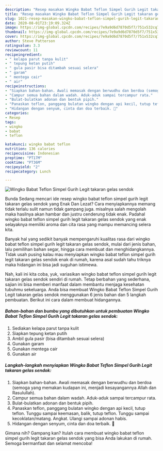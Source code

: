 ```yaml
---
description: "Resep masakan Wingko Babat Teflon Simpel Gurih Legit takaran gelas sendok | Cara Bikin Wingko Babat Teflon Simpel Gurih Legit takaran gelas sendok Yang Lezat"
title: "Resep masakan Wingko Babat Teflon Simpel Gurih Legit takaran gelas sendok | Cara Bikin Wingko Babat Teflon Simpel Gurih Legit takaran gelas sendok Yang Lezat"
slug: 1021-resep-masakan-wingko-babat-teflon-simpel-gurih-legit-takaran-gelas-sendok-cara-bikin-wingko-babat-teflon-simpel-gurih-legit-takaran-gelas-sendok-yang-lezat
date: 2020-08-01T23:19:09.324Z
image: https://img-global.cpcdn.com/recipes/7e9a9d6d7870d5f7/751x532cq70/wingko-babat-teflon-simpel-gurih-legit-takaran-gelas-sendok-foto-resep-utama.jpg
thumbnail: https://img-global.cpcdn.com/recipes/7e9a9d6d7870d5f7/751x532cq70/wingko-babat-teflon-simpel-gurih-legit-takaran-gelas-sendok-foto-resep-utama.jpg
cover: https://img-global.cpcdn.com/recipes/7e9a9d6d7870d5f7/751x532cq70/wingko-babat-teflon-simpel-gurih-legit-takaran-gelas-sendok-foto-resep-utama.jpg
author: Steve Patterson
ratingvalue: 3.3
reviewcount: 11
recipeingredient:
- " kelapa parut tanpa kulit"
- " tepung ketan putih"
- " gula pasir bisa ditambah sesuai selera"
- " garam"
- " mentega cair"
- " air"
recipeinstructions:
- "Siapkan bahan-bahan. Awali memasak dengan berwudhu dan berdoa (semoga yang memakan kudapan ini, menjadi kesayangannya Allah dan Rasulullah)."
- "Campur semua bahan dalam wadah. Aduk-aduk sampai tercampur rata."
- "Bulat-bulatkan adonan dan bentuk pipih."
- "Panaskan teflon, panggang bulatan wingko dengan api kecil, tutup teflon. Tunggu sampai keemasan, balik, tutup teflon. Tunggu sampai kecoklatan/matang. Angkat. Ulangi sampai adonan habis."
- "Hidangan dengan senyum, cinta dan doa terbaik. 🖤"
categories:
- Resep
tags:
- wingko
- babat
- teflon

katakunci: wingko babat teflon 
nutrition: 136 calories
recipecuisine: Indonesian
preptime: "PT17M"
cooktime: "PT36M"
recipeyield: "2"
recipecategory: Lunch

---
```



![Wingko Babat Teflon Simpel Gurih Legit takaran gelas sendok](https://img-global.cpcdn.com/recipes/7e9a9d6d7870d5f7/751x532cq70/wingko-babat-teflon-simpel-gurih-legit-takaran-gelas-sendok-foto-resep-utama.jpg)

Bunda Sedang mencari ide resep wingko babat teflon simpel gurih legit takaran gelas sendok yang Enak Dan Lezat? Cara menyiapkannya memang tidak terlalu sulit namun tidak gampang juga. misalnya salah mengolah maka hasilnya akan hambar dan justru cenderung tidak enak. Padahal wingko babat teflon simpel gurih legit takaran gelas sendok yang enak selayaknya memiliki aroma dan cita rasa yang mampu memancing selera kita.

Banyak hal yang sedikit banyak mempengaruhi kualitas rasa dari wingko babat teflon simpel gurih legit takaran gelas sendok, mulai dari jenis bahan, lalu pemilihan bahan segar, hingga cara membuat dan menghidangkannya. Tidak usah pusing kalau mau menyiapkan wingko babat teflon simpel gurih legit takaran gelas sendok enak di rumah, karena asal sudah tahu triknya maka hidangan ini bisa jadi suguhan istimewa.




Nah, kali ini kita coba, yuk, variasikan wingko babat teflon simpel gurih legit takaran gelas sendok sendiri di rumah. Tetap berbahan yang sederhana, sajian ini bisa memberi manfaat dalam membantu menjaga kesehatan tubuhmu sekeluarga. Anda bisa membuat Wingko Babat Teflon Simpel Gurih Legit takaran gelas sendok menggunakan 6 jenis bahan dan 5 langkah pembuatan. Berikut ini cara dalam membuat hidangannya.

<!--inarticleads1-->

##### Bahan-bahan dan bumbu yang dibutuhkan untuk pembuatan Wingko Babat Teflon Simpel Gurih Legit takaran gelas sendok:

1. Sediakan  kelapa parut tanpa kulit
1. Siapkan  tepung ketan putih
1. Ambil  gula pasir (bisa ditambah sesuai selera)
1. Gunakan  garam
1. Gunakan  mentega cair
1. Gunakan  air




<!--inarticleads2-->

##### Langkah-langkah menyiapkan Wingko Babat Teflon Simpel Gurih Legit takaran gelas sendok:

1. Siapkan bahan-bahan. Awali memasak dengan berwudhu dan berdoa (semoga yang memakan kudapan ini, menjadi kesayangannya Allah dan Rasulullah).
1. Campur semua bahan dalam wadah. Aduk-aduk sampai tercampur rata.
1. Bulat-bulatkan adonan dan bentuk pipih.
1. Panaskan teflon, panggang bulatan wingko dengan api kecil, tutup teflon. Tunggu sampai keemasan, balik, tutup teflon. Tunggu sampai kecoklatan/matang. Angkat. Ulangi sampai adonan habis.
1. Hidangan dengan senyum, cinta dan doa terbaik. 🖤




Gimana nih? Gampang kan? Itulah cara membuat wingko babat teflon simpel gurih legit takaran gelas sendok yang bisa Anda lakukan di rumah. Semoga bermanfaat dan selamat mencoba!

